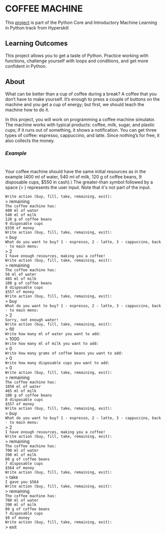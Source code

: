 # COFFEE MACHINE

This [project](https://hyperskill.org/projects/68) is part of the Python Core and Introductory Machine Learning in Python track from Hyperskill

## Learning Outcomes

This project allows you to get a taste of Python. Practice working with functions, challenge yourself with loops and conditions, and get more confident in Python.

## About
What can be better than a cup of coffee during a break? A coffee that you don’t have to make yourself. It’s enough to press a couple of buttons on the machine and you get a cup of energy; but first, we should teach the machine how to do it. 

In this project, you will work on programming a coffee machine simulator. The machine works with typical products: coffee, milk, sugar, and plastic cups; if it runs out of something, it shows a notification. You can get three types of coffee: espresso, cappuccino, and latte. Since nothing’s for free, it also collects the money.


### ***Example***

#
Your coffee machine should have the same initial resources as in the example (400 ml of water, 540 ml of milk, 120 g of coffee beans, 9 disposable cups, $550 in cash).\ 
The greater-than symbol followed by a space (> ) represents the user input. Note that it's not part of the input.

`Write action (buy, fill, take, remaining, exit):`\
\> remaining\
`The coffee machine has:`\
`400 ml of water`\
`540 ml of milk`\
`120 g of coffee beans`\
`9 disposable cups`\
`$550 of money`\
`Write action (buy, fill, take, remaining, exit):`\
\> buy\
`What do you want to buy? 1 - espresso, 2 - latte, 3 - cappuccino, back - to main menu:`\
\> 2\
`I have enough resources, making you a coffee!`\
`Write action (buy, fill, take, remaining, exit):`\
\> remaining\
`The coffee machine has:`\
`50 ml of water`\
`465 ml of milk`\
`100 g of coffee beans`\
`8 disposable cups`\
`$557 of money`\
`Write action (buy, fill, take, remaining, exit):`\
\> buy\
`What do you want to buy? 1 - espresso, 2 - latte, 3 - cappuccino, back - to main menu:`\
\> 2\
`Sorry, not enough water!`\
`Write action (buy, fill, take, remaining, exit):`\
\> fill\
`Write how many ml of water you want to add:`\
\> 1000\
`Write how many ml of milk you want to add:`\
\> 0\
`Write how many grams of coffee beans you want to add:`\
\> 0\
`Write how many disposable cups you want to add:`\
\> 0\
`Write action (buy, fill, take, remaining, exit):`\
\> remaining\
`The coffee machine has:`\
`1050 ml of water`\
`465 ml of milk`\
`100 g of coffee beans`\
`8 disposable cups`\
`$557 of money`\
`Write action (buy, fill, take, remaining, exit):`\
\> buy\
`What do you want to buy? 1 - espresso, 2 - latte, 3 - cappuccino, back - to main menu:`\
\> 2\
`I have enough resources, making you a coffee!`\
`Write action (buy, fill, take, remaining, exit):`\
\> remaining\
`The coffee machine has:`\
`700 ml of water`\
`390 ml of milk`\
`80 g of coffee beans`\
`7 disposable cups`\
`$564 of money`\
`Write action (buy, fill, take, remaining, exit):`\
\> take\
`I gave you $564`\
`Write action (buy, fill, take, remaining, exit):`\
\> remaining\
`The coffee machine has:`\
`700 ml of water`\
`390 ml of milk`\
`80 g of coffee beans`\
`7 disposable cups`\
`$0 of money`\
`Write action (buy, fill, take, remaining, exit):`\
\> exit